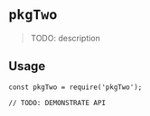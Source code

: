 # `pkgTwo`

> TODO: description

## Usage

```
const pkgTwo = require('pkgTwo');

// TODO: DEMONSTRATE API
```

